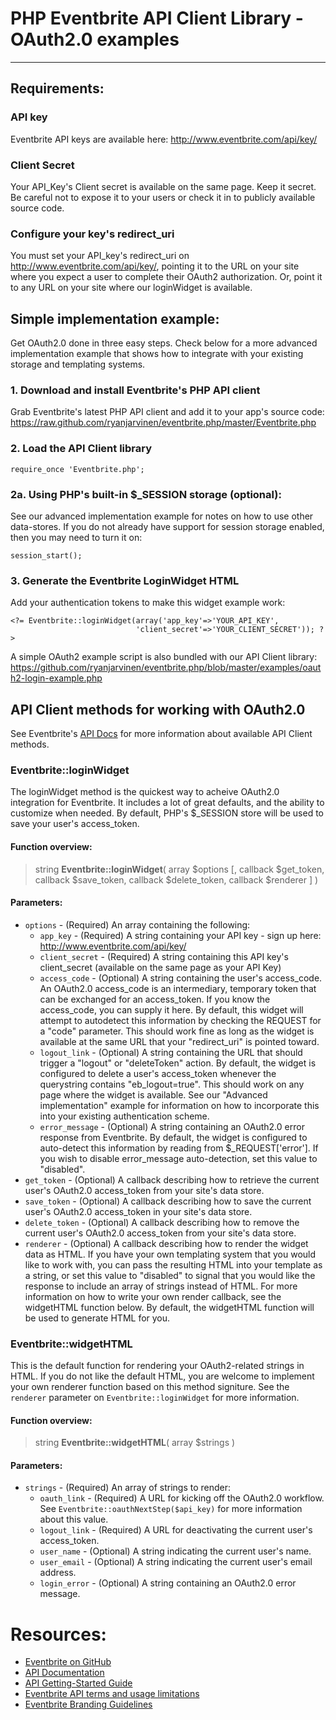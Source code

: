 # PHP Eventbrite API Client Library - OAuth2.0 examples  
---------------------------------------------------------
## Requirements: ##
### API key ###
Eventbrite API keys are available here: http://www.eventbrite.com/api/key/
### Client Secret ###
Your API_Key's Client secret is available on the same page.  Keep it secret.  Be careful not to expose it to your users or check it in to publicly available source code.
### Configure your key's redirect_uri ###
You must set your API_key's redirect_uri on http://www.eventbrite.com/api/key/, pointing it to the URL on your site where you expect a user to complete their OAuth2 authorization.  Or, point it to any URL on your site where our loginWidget is available.

## Simple implementation example: ##
Get OAuth2.0 done in three easy steps.  Check below for a more advanced implementation example that shows how to integrate with your existing storage and templating systems.

### 1. Download and install Eventbrite's PHP API client ###
Grab Eventbrite's latest PHP API client and add it to your app's source code: https://raw.github.com/ryanjarvinen/eventbrite.php/master/Eventbrite.php

### 2. Load the API Client library ###

    require_once 'Eventbrite.php';

### 2a. Using PHP's built-in $_SESSION storage (optional):  ###
See our advanced implementation example for notes on how to use other data-stores.
If you do not already have support for session storage enabled, then you may need to turn it on:

    session_start();

### 3. Generate the Eventbrite LoginWidget HTML ###
Add your authentication tokens to make this widget example work:

    <?= Eventbrite::loginWidget(array('app_key'=>'YOUR_API_KEY', 
                                'client_secret'=>'YOUR_CLIENT_SECRET')); ?>

A simple OAuth2 example script is also bundled with our API Client library:
https://github.com/ryanjarvinen/eventbrite.php/blob/master/examples/oauth2-login-example.php

## API Client methods for working with OAuth2.0 ##
See Eventbrite's [API Docs](http://developer.eventbrite.com/doc) for more information about available API Client methods.

### Eventbrite::loginWidget ###
The loginWidget method is the quickest way to acheive OAuth2.0 integration for Eventbrite. It includes a lot of great defaults, and the ability to customize when needed.  By default, PHP's $_SESSION store will be used to save your user's access_token.

#### Function overview: ####
> string <b>Eventbrite::loginWidget</b>( array $options [, callback $get_token, callback $save_token, callback $delete_token, callback $renderer ] )

#### Parameters: ####
* `options` - (Required) An array containing the following:
    * `app_key` - (Required) A string containing your API key - sign up here: http://www.eventbrite.com/api/key/
    * `client_secret` - (Required) A string containing this API key's client_secret (available on the same page as your API Key)
    * `access_code` - (Optional) A string containing the user's access_code. An OAuth2.0 access_code is an intermediary, temporary token that can be exchanged for an access_token.  If you know the access_code, you can supply it here.  By default, this widget will attempt to autodetect this information by checking the REQUEST for a "code" parameter. This should work fine as long as the widget is available at the same URL that your "redirect_uri" is pointed toward.
    * `logout_link` - (Optional) A string containing the URL that should trigger a "logout" or "deleteToken" action.  By default, the widget is configured to delete a user's access_token whenever the querystring contains "eb_logout=true".  This should work on any page where the widget is available.  See our "Advanced implementation" example for information on how to incorporate this into your existing authentication scheme.
    * `error_message` - (Optional) A string containing an OAuth2.0 error response from Eventbrite.  By default, the widget is configured to auto-detect this information by reading from $_REQUEST['error'].  If you wish to disable error_message auto-detection, set this value to "disabled".
* `get_token` - (Optional) A callback describing how to retrieve the current user's OAuth2.0 access_token from your site's data store.
* `save_token` - (Optional) A callback describing how to save the current user's OAuth2.0 access_token in your site's data store.
* `delete_token` - (Optional) A callback describing how to remove the current user's OAuth2.0 access_token from your site's data store.
* `renderer` - (Optional) A callback describing how to render the widget data as HTML.  If you have your own templating system that you would like to work with, you can pass the resulting HTML into your template as a string, or set this value to "disabled" to signal that you would like the response to include an array of strings instead of HTML.  For more information on how to write your own render callback, see the widgetHTML function below.  By default, the widgetHTML function will be used to generate HTML for you.

### Eventbrite::widgetHTML ###
This is the default function for rendering your OAuth2-related strings in HTML.  If you do not like the default HTML, you are welcome to implement your own renderer function based on this method signiture.  See the `renderer` parameter on `Eventbrite::loginWidget` for more information.

#### Function overview: ####
> string <b>Eventbrite::widgetHTML</b>( array $strings )

#### Parameters: ####
* `strings` - (Required) An array of strings to render:
    * `oauth_link` - (Required) A URL for kicking off the OAuth2.0 workflow. See `Eventbrite::oauthNextStep($api_key)` for more information about this value.
    * `logout_link` - (Required) A URL for deactivating the current user's access_token.
    * `user_name` - (Optional) A string indicating the current user's name.
    * `user_email` - (Optional) A string indicating the current user's email address.
    * `login_error` - (Optional) A string containing an OAuth2.0 error message.

# Resources: #
* <a href="http://eventbrite.github.com/">Eventbrite on GitHub</a>
* <a href="http://developer.eventbrite.com/doc/">API Documentation</a>
* <a href="http://developer.eventbrite.com/doc/getting-started/">API Getting-Started Guide</a>
* <a href="http://developer.eventbrite.com/terms/">Eventbrite API terms and usage limitations</a>
* <a href="http://developer.eventbrite.com/news/branding/">Eventbrite Branding Guidelines</a>
